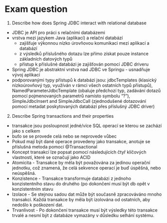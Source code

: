 # Exam question

1. Describe how does Spring JDBC interact with relational database

  - JDBC je API pro práci s relačními databázemi
  - vrstva mezi jazykem Java (aplikací) a relační databází
    - zajišťuje výkonnou nízko úrovňovou komunikaci mezi aplikací a databází
    - z výsledků příslušného dotazu lze přímo získat pouze instance základních datových typů
    - přístup k příslušné databázi je zajišťován pomocí JDBC driveru
  - Spring JDBC je abstraktní vrstva nad JDBC ve Springu - usnadňuje vývoj aplikací 
  - podporovanými typy přístupů k databázi jsou: jdbcTemplates (klasický nízkoúrovňový typ, využíván v rámci všech ostatních typů přístupů), NamedParameterJdbcTemplate (obaluje předchozí typ, zadávání dotazů pomocí pojmenovaných parametrů namísto symbolu “?”), SimpleJdbcInsert and SimpleJdbcCall (zjednodušené dotazování pomocí metadat poskytovaných databází přes příslušný JDBC driver)

2. Describe Spring transactions and their properties

  - transakce jsou posloupnost jedné/více SQL operací se kterou se zachází jako s celkem
  - buťo se se provede celá nebo se neprovede vůbec
  - Pokud mají být dané operace provedeny jako transakce, anotuje se příslušná metoda pomocí @Transactional
  - Koncept transakcí lze popsat pomocí následujících čtyř klíčových vlastností, které se označují jako ACID
  - Atomicita - Transakce by měla být považována za jedinou operační jednotku, což znamená, že celá sekvence operací je buď úspěšná, nebo neúspěšná.
  - Konzistence - Transakce transformuje databázi z jednoho konzistentního stavu do druhého (po dokončení musí být db opět v konzistentním stavu
  - Izolace - Se stejnou sadou dat může být současně zpracováváno mnoho transakcí. Každá transakce by měla být izolována od ostatních, aby nedošlo k poškození dat.
  - Trvanlivost - Po dokončení transakce musí být výsledky této transakce trvalé a nesmí být z databáze vymazány v důsledku selhání systému.
